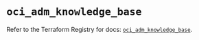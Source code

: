 # `oci_adm_knowledge_base`

Refer to the Terraform Registry for docs: [`oci_adm_knowledge_base`](https://registry.terraform.io/providers/oracle/oci/6.37.0/docs/resources/adm_knowledge_base).
